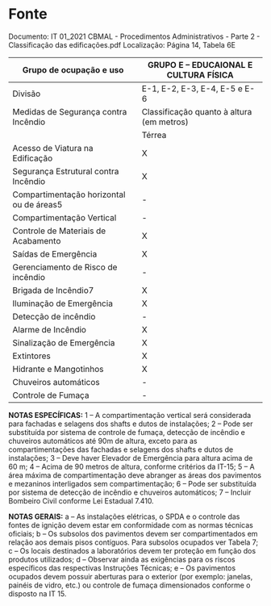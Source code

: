 # Fonte
Documento: IT 01_2021 CBMAL - Procedimentos Administrativos - Parte 2 - Classificação das edificações.pdf
Localização: Página 14, Tabela 6E

| Grupo de ocupação e uso | GRUPO E – EDUCAIONAL E CULTURA FÍSICA |
|---|---|
| Divisão | E-1, E-2, E-3, E-4, E-5 e E-6 |
| Medidas de Segurança contra Incêndio | Classificação quanto à altura (em metros) |
|  | Térrea | H ≤ 6 | 6 < H ≤ 12 | 12 < H ≤ 23 | 23 < H ≤ 30 | Acima de 30 |
| Acesso de Viatura na Edificação | X | X | X | X | X | X |
| Segurança Estrutural contra Incêndio | X | X | X | X | X | X |
| Compartimentação horizontal ou de áreas5 | - | - | - | - | X6 | X |
| Compartimentação Vertical | - | - | - | X1 | X1 | X2 |
| Controle de Materiais de Acabamento | X | X | X | X | X | X |
| Saídas de Emergência | X | X | X | X | X | X3 |
| Gerenciamento de Risco de incêndio | - | - | - | - | X | X |
| Brigada de Incêndio7 | X | X | X | X | X | X |
| Iluminação de Emergência | X | X | X | X | X | X |
| Detecção de incêndio | - | - | - | X | X | X |
| Alarme de Incêndio | X | X | X | X | X | X |
| Sinalização de Emergência | X | X | X | X | X | X |
| Extintores | X | X | X | X | X | X |
| Hidrante e Mangotinhos | X | X | X | X | X | X |
| Chuveiros automáticos | - | - | - | - | - | X |
| Controle de Fumaça | - | - | - | - | - | X4 |

**NOTAS ESPECÍFICAS:**
1 – A compartimentação vertical será considerada para fachadas e selagens dos shafts e dutos de instalações;
2 – Pode ser substituída por sistema de controle de fumaça, detecção de incêndio e chuveiros automáticos até 90m de altura, exceto para as compartimentações das fachadas e selagens dos shafts e dutos de instalações;
3 – Deve haver Elevador de Emergência para altura acima de 60 m;
4 – Acima de 90 metros de altura, conforme critérios da IT-15;
5 – A área máxima de compartimentação deve abranger as áreas dos pavimentos e mezaninos interligados sem compartimentação;
6 – Pode ser substituída por sistema de detecção de incêndio e chuveiros automáticos;
7 – Incluir Bombeiro Civil conforme Lei Estadual 7.410.

**NOTAS GERAIS:**
a – As instalações elétricas, o SPDA e o controle das fontes de ignição devem estar em conformidade com as normas técnicas oficiais;
b – Os subsolos dos pavimentos devem ser compartimentados em relação aos demais pisos contíguos. Para subsolos ocupados ver Tabela 7;
c – Os locais destinados a laboratórios devem ter proteção em função dos produtos utilizados;
d – Observar ainda as exigências para os riscos específicos das respectivas Instruções Técnicas;
e – Os pavimentos ocupados devem possuir aberturas para o exterior (por exemplo: janelas, painéis de vidro, etc.) ou controle de fumaça dimensionados conforme o disposto na IT 15.